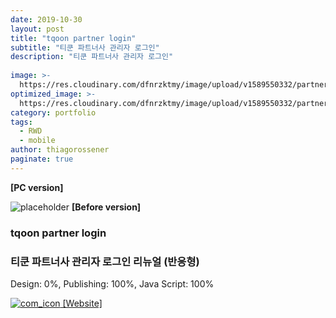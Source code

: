 ```yaml
---
date: 2019-10-30
layout: post
title: "tqoon partner login"
subtitle: "티쿤 파트너사 관리자 로그인"
description: "티쿤 파트너사 관리자 로그인"
  
image: >-
  https://res.cloudinary.com/dfnrzktmy/image/upload/v1589550332/partner-login-400x799_wc60lt.png
optimized_image: >-
  https://res.cloudinary.com/dfnrzktmy/image/upload/v1589550332/partner-login_sum-400x260_i007er.png
category: portfolio
tags: 
  - RWD
  - mobile
author: thiagorossener
paginate: true
---
```

<strong>[PC version]</strong>

![placeholder](https://res.cloudinary.com/dfnrzktmy/image/upload/v1589550749/partner-login_%EC%88%98%EC%A0%95%EC%A0%84-400x753_m4nf9v.png "tqoon partner login before image")
<strong>[Before version]</strong>

### tqoon partner login

### 티쿤 파트너사 관리자 로그인 리뉴얼 (반응형)

Design: 0%, Publishing: 100%, Java Script: 100%

<a href="https://partner.adprint.jp/" target="_blank">
<img src="https://res.cloudinary.com/dfnrzktmy/image/upload/v1586177444/com_icon-150x129_r9kppl.png" alt="com_icon" class="site_icon">
[Website]
</a>